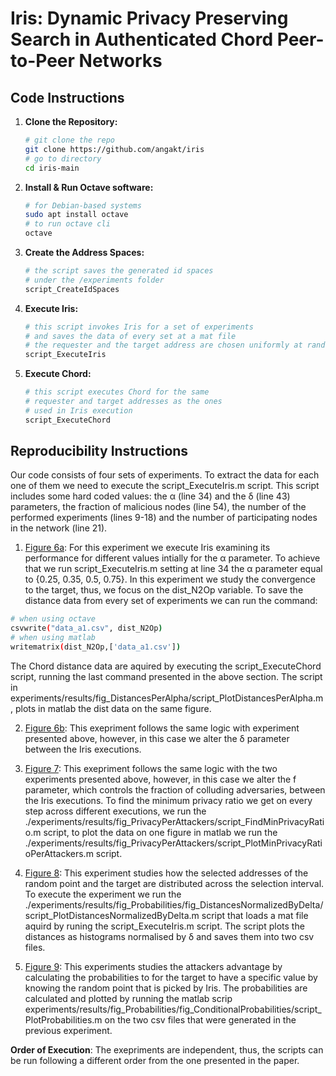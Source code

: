 # Iris: Dynamic Privacy Preserving Search in Authenticated Chord Peer-to-Peer Networks

## Code Instructions

1. **Clone the Repository:**
   ```bash
   # git clone the repo
   git clone https://github.com/angakt/iris
   # go to directory
   cd iris-main
   ```
2. **Install & Run Octave software:** 
    ```bash
    # for Debian-based systems
    sudo apt install octave
    # to run octave cli
    octave
    ```
3. **Create the Address Spaces:**
    ```bash
    # the script saves the generated id spaces
    # under the /experiments folder
    script_CreateIdSpaces
    ```   
4. **Execute Iris:**
   ```bash
   # this script invokes Iris for a set of experiments
   # and saves the data of every set at a mat file
   # the requester and the target address are chosen uniformly at random
   script_ExecuteIris
   ```
5. **Execute Chord:**
   ```bash
   # this script executes Chord for the same
   # requester and target addresses as the ones 
   # used in Iris execution
   script_ExecuteChord
   ```

## Reproducibility Instructions

Our code consists of four sets of experiments. To extract the data for each one of them
we need to execute the script_ExecuteIris.m script. This script includes some hard coded values:
the α (line 34) and the δ (line 43) parameters, the fraction of malicious nodes (line 54),
the number of the performed experiments (lines 9-18) and the number of participating nodes in the network (line 21).

 1. [Figure 6a](./experiments/results/fig_DistancesPerAlpha): For this experiment we execute Iris examining its performance for different values intially for the α parameter. To achieve that we run
 script_ExecuteIris.m setting at line 34 the α parameter equal to {0.25, 0.35, 0.5, 0.75}. In this experiment we study the convergence
 to the target, thus, we focus on the dist_N2Op variable. To save the distance data from every set of experiments we can run the command:
 
   ```bash
   # when using octave
   csvwrite("data_a1.csv", dist_N2Op)
   # when using matlab
   writematrix(dist_N2Op,['data_a1.csv'])
   ```

   The Chord distance data are aquired by executing the script_ExecuteChord script, running the last command presented in the above section.
   The script in experiments/results/fig_DistancesPerAlpha/script_PlotDistancesPerAlpha.m, plots in matlab the dist data on the same figure.

2. [Figure 6b](./experiments/results/fig_DistancesPerDelta): This exepriment follows the same logic with experiment presented above, 
however, in this case we alter the δ parameter between the Iris executions.

3. [Figure 7](./experiments/results/fig_PrivacyPerAttackers): This exepriment follows the same logic with the two experiments presented above, 
however, in this case we alter the f parameter, which controls the fraction of colluding adversaries, between the Iris executions.
To find the minimum privacy ratio we get on every step across different executions,
we run the ./experiments/results/fig_PrivacyPerAttackers/script_FindMinPrivacyRatio.m script, to plot the data on one figure in matlab
we run the ./experiments/results/fig_PrivacyPerAttackers/script_PlotMinPrivacyRatioPerAttackers.m script.

4. [Figure 8](./experiments/results/fig_Probabilities/fig_DistancesNormalizedByDelta): This experiment studies how the selected addresses of the
random point and the target are distributed across the selection interval. To execute the experiment we run the ./experiments/results/fig_Probabilities/fig_DistancesNormalizedByDelta/script_PlotDistancesNormalizedByDelta.m
script that loads a mat file aquird by runing the script_ExecuteIris.m script. The script plots the distances as histograms normalised by δ and saves them into two csv files.

5. [Figure 9](./experiments/results/fig_Probabilities/fig_DistancesNormalizedByDelta): This experiments studies the attackers advantage by calculating
the probabilities to for the target to have a specific value by knowing the random point that is picked by Iris. The probabilities are calculated and plotted
by running the matlab scrip experiments/results/fig_Probabilities/fig_ConditionalProbabilities/script_PlotProbabilities.m on the two csv files that were
generated in the previous experiment.

**Order of Execution**: The exepriments are independent, thus, the scripts can be run following a different order from the
one presented in the paper.
